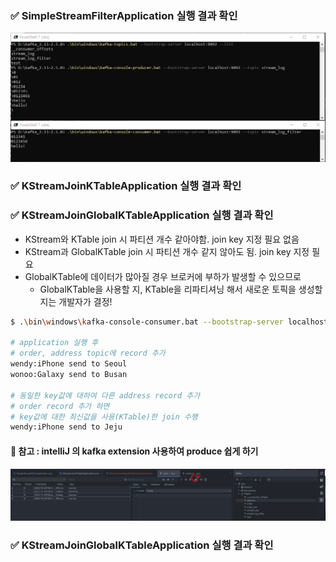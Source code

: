 ### ✅ SimpleStreamFilterApplication 실행 결과 확인
![](../images/stream_filter_test.png)

### ✅ KStreamJoinKTableApplication 실행 결과 확인
### ✅ KStreamJoinGlobalKTableApplication 실행 결과 확인
- KStream와 KTable join 시 파티션 개수 같아야함. join key 지정 필요 없음
- KStream과 GlobalKTable join 시 파티션 개수 같지 않아도 됨. join key 지정 필요
- GlobalKTable에 데이터가 많아질 경우 브로커에 부하가 발생할 수 있으므로
  - GlobalKTable을 사용할 지, KTable을 리파티셔닝 해서 새로운 토픽을 생성할지는 개발자가 결정!
```bash
$ .\bin\windows\kafka-console-consumer.bat --bootstrap-server localhost:9092 --topic order_join --property print.key=true --property key.separator=":" --from-beginning

# application 실행 후 
# order, address topic에 record 추가
wendy:iPhone send to Seoul
wonoo:Galaxy send to Busan

# 동일한 key값에 대하여 다른 address record 추가
# order record 추가 하면
# key값에 대한 최신값을 사용(KTable)한 join 수행
wendy:iPhone send to Jeju
```

#### 💝 참고 : intelliJ 의 kafka extension 사용하여 produce 쉽게 하기
![](/images/intelliJ_kafka.png)

### ✅ KStreamJoinGlobalKTableApplication 실행 결과 확인
```bash

```


